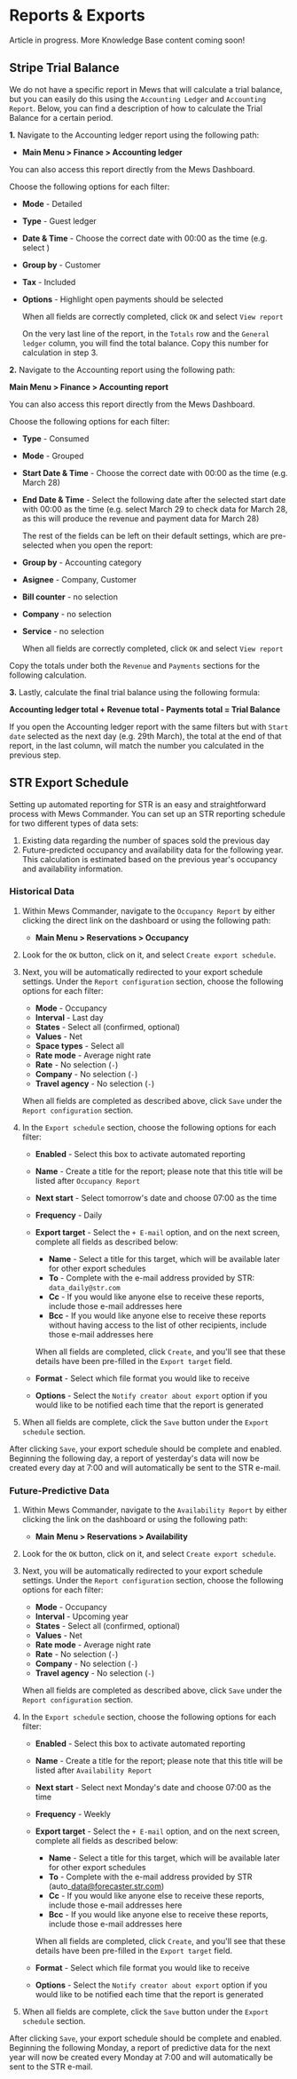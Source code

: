 # Reports & Exports

Article in progress. More Knowledge Base content coming soon!

## Stripe Trial Balance

We do not have a specific report in Mews that will calculate a trial balance, but you can easily do this using the `Accounting Ledger` and `Accounting Report`. Below, you can find a description of how to calculate the Trial Balance for a certain period.

**1.** Navigate to the Accounting ledger report using the following path:

* **Main Menu &gt; Finance &gt; Accounting ledger**

You can also access this report directly from the Mews Dashboard.

Choose the following options for each filter:

* **Mode** - Detailed
* **Type** - Guest ledger
* **Date & Time** - Choose the correct date with 00:00 as the time \(e.g. select \)
* **Group by** - Customer
* **Tax** - Included
* **Options** - Highlight open payments should be selected

  When all fields are correctly completed, click `OK` and select `View report`

  On the very last line of the report, in the `Totals` row and the `General ledger` column, you will find the total balance. Copy this number for calculation in step 3.

**2.** Navigate to the Accounting report using the following path:

**Main Menu &gt; Finance &gt; Accounting report**

You can also access this report directly from the Mews Dashboard.

Choose the following options for each filter:

* **Type** - Consumed
* **Mode** - Grouped
* **Start Date & Time** - Choose the correct date with 00:00 as the time \(e.g. March 28\)
* **End Date & Time** - Select the following date after the selected start date with 00:00 as the time \(e.g. select March 29 to check data for March 28, as this will produce the revenue and payment data for March 28\)

  The rest of the fields can be left on their default settings, which are pre-selected when you open the report:

* **Group by** - Accounting category
* **Asignee** - Company, Customer
* **Bill counter** - no selection
* **Company** - no selection
* **Service** - no selection

  When all fields are correctly completed, click `OK` and select `View report`

Copy the totals under both the `Revenue` and `Payments` sections for the following calculation.

**3.** Lastly, calculate the final trial balance using the following formula:

**Accounting ledger total + Revenue total - Payments total = Trial Balance**

If you open the Accounting ledger report with the same filters but with `Start date` selected as the next day \(e.g. 29th March\), the total at the end of that report, in the last column, will match the number you calculated in the previous step.

## STR Export Schedule

Setting up automated reporting for STR is an easy and straightforward process with Mews Commander. You can set up an STR reporting schedule for two different types of data sets:

1. Existing data regarding the number of spaces sold the previous day
2. Future-predicted occupancy and availability data for the following year. This calculation is estimated based on the previous year's occupancy and availability information. 

### Historical Data

1. Within Mews Commander, navigate to the `Occupancy Report` by either clicking the direct link on the dashboard or using the following path:
   * **Main Menu &gt; Reservations &gt; Occupancy**
2. Look for the `OK` button, click on it, and select `Create export schedule`.
3. Next, you will be automatically redirected to your export schedule settings. Under the `Report configuration` section, choose the following options for each filter:

   * **Mode** - Occupancy
   * **Interval** - Last day
   * **States** - Select all \(confirmed, optional\)
   * **Values** - Net
   * **Space types** - Select all
   * **Rate mode** - Average night rate
   * **Rate** - No selection  \(`-`\)
   * **Company** - No selection  \(`-`\)
   * **Travel agency** - No selection  \(`-`\)

   When all fields are completed as described above, click `Save` under the `Report configuration` section.

4. In the `Export schedule` section, choose the following options for each filter:
   * **Enabled** - Select this box to activate automated reporting
   * **Name** - Create a title for the report; please note that this title will be listed after `Occupancy Report`
   * **Next start** - Select tomorrow's date and choose 07:00 as the time
   * **Frequency** - Daily
   * **Export target** - Select the `+ E-mail` option, and on the next screen, complete all fields as described below:

     * **Name** - Select a title for this target, which will be available later for other export schedules
     * **To** - Complete with the e-mail address provided by STR: `data_daily@str.com`
     * **Cc** - If you would like anyone else to receive these reports, include those e-mail addresses here
     * **Bcc** - If you would like anyone else to receive these reports without having access to the list of other recipients, include those e-mail addresses here

     When all fields are completed, click `Create`, and you'll see that these details have been pre-filled in the `Export target` field.

   * **Format** - Select which file format you would like to receive
   * **Options** - Select the `Notify creator about export` option if you would like to be notified each time that the report is generated
5. When all fields are complete, click the `Save` button under the `Export schedule` section.

After clicking `Save`, your export schedule should be complete and enabled. Beginning the following day, a report of yesterday's data will now be created every day at 7:00 and will automatically be sent to the STR e-mail.

### Future-Predictive Data

1. Within Mews Commander, navigate to the `Availability Report` by either clicking the link on the dashboard or using the following path:
   *  **Main** **Menu &gt; Reservations &gt; Availability** 
2. Look for the `OK` button, click on it, and select `Create export schedule`.
3. Next, you will be automatically redirected to your export schedule settings. Under the `Report configuration` section, choose the following options for each filter:

   * **Mode** - Occupancy
   * **Interval** - Upcoming year
   * **States** - Select all \(confirmed, optional\)
   * **Values** - Net
   * **Rate mode** - Average night rate
   * **Rate** - No selection  \(`-`\)
   * **Company** - No selection  \(`-`\)
   * **Travel agency** - No selection  \(`-`\)

   When all fields are completed as described above, click `Save` under the `Report configuration` section.

4. In the `Export schedule` section, choose the following options for each filter: 
   * **Enabled** - Select this box to activate automated reporting
   * **Name** - Create a title for the report; please note that this title will be listed after `Availability Report`
   * **Next start** - Select next Monday's date and choose 07:00 as the time
   * **Frequency** - Weekly
   * **Export target** - Select the `+ E-mail` option, and on the next screen, complete all fields as described below:

     * **Name** - Select a title for this target, which will be available later for other export schedules
     * **To** - Complete with the e-mail address provided by STR \(auto\_data@forecaster.str.com\) 
     * **Cc** - If you would like anyone else to receive these reports, include those e-mail addresses here
     * **Bcc** - If you would like anyone else to receive these reports, include those e-mail addresses here

     When all fields are completed, click `Create`, and you'll see that these details have been pre-filled in the `Export target` field.

   * **Format** - Select which file format you would like to receive
   * **Options** - Select the `Notify creator about export` option if you would like to be notified each time that the report is generated
5. When all fields are complete, click the `Save` button under the `Export schedule` section.

After clicking `Save`, your export schedule should be complete and enabled. Beginning the following Monday, a report of predictive data for the next year will now be created every Monday at 7:00 and will automatically be sent to the STR e-mail.

